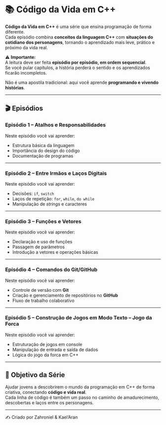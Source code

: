 # 📚 Código da Vida em C++

**Código da Vida em C++** é uma série que ensina programação de forma diferente.  
Cada episódio combina **conceitos da linguagem C++** com **situações do cotidiano dos personagens**, tornando o aprendizado mais leve, prático e próximo da vida real.  

⚠️ **Importante:**  
A leitura deve ser feita **episódio por episódio, em ordem sequencial**.  
Se você pular capítulos, a história perderá o sentido e os aprendizados ficarão incompletos.

Não é uma apostila tradicional: aqui você aprende **programando e vivendo histórias**.

---

## 🎬 Episódios

### **Episódio 1 – Atalhos e Responsabilidades**
Neste episódio você vai aprender:
- Estrutura básica da linguagem  
- Importância do design do código  
- Documentação de programas  

---

### **Episódio 2 – Entre Irmãos e Laços Digitais**
Neste episódio você vai aprender:
- Decisões: `if`, `switch`  
- Laços de repetição: `for`, `while`, `do while`  
- Manipulação de *strings* e caracteres  

---

### **Episódio 3 – Funções e Vetores**
Neste episódio você vai aprender:
- Declaração e uso de funções  
- Passagem de parâmetros  
- Introdução a vetores e operações básicas  

---

### **Episódio 4 – Comandos do Git/GitHub**
Neste episódio você vai aprender:
- Controle de versão com **Git**  
- Criação e gerenciamento de repositórios no **GitHub**  
- Fluxo de trabalho colaborativo  

---

### **Episódio 5 – Construção de Jogos em Modo Texto – Jogo da Forca**
Neste episódio você vai aprender:
- Estruturação de jogos em console  
- Manipulação de entrada e saída de dados  
- Lógica do jogo da forca em C++  

---

## 🚀 Objetivo da Série
Ajudar jovens a descobrirem o mundo da programação em C++ de forma criativa, conectando **código e vida real**.  
Cada linha de código é também um passo no caminho de amadurecimento, descobertas e laços entre os personagens.  

---
✍️ Criado por Zahroniel & Kael’Aran  
